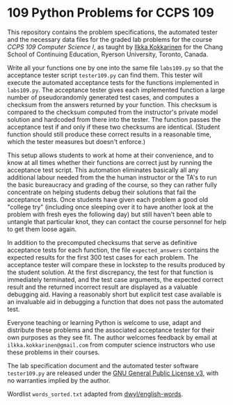 # 109 Python Problems for CCPS 109

This repository contains the problem specifications, the automated tester and the necessary data files for the graded lab problems for the course *CCPS 109 Computer Science I*, as taught by [Ilkka Kokkarinen](http://www.scs.ryerson.ca/~ikokkari/) for the Chang School of Continuing Education, Ryerson University, Toronto, Canada.

Write all your functions one by one into the same file `labs109.py` so that the acceptance tester script `tester109.py` can find them. This tester will execute the automated acceptance tests for the functions implemented in `labs109.py`. The acceptance tester gives each implemented function a large number of pseudorandomly generated test cases, and computes a checksum from the answers returned by your function. This checksum is compared to the checksum computed from the instructor's private model solution and hardcoded from there into the tester. The function passes the acceptance test if and only if these two checksums are identical. (Student function should still produce these correct results in a reasonable time, which the tester measures but doesn't enforce.)

This setup allows students to work at home at their convenience, and to know at all times whether their functions are correct just by running the acceptance test script. This automation eliminates basically all any additional labour needed from the the human instructor or the TA's to run the basic bureaucracy and grading of the course, so they can rather fully concentrate on helping students debug their solutions that fail the acceptance tests. Once students have given each problem a good old "college try" (including once sleeping over it to have another look at the problem with fresh eyes the following day) but still haven't been able to untangle that particular knot, they can contact the course personnel for help to get them loose again. 

In addition to the precomputed checksums that serve as definitive acceptance tests for each function, the file `expected_answers` contains the expected results for the first 300 test cases for each problem. The acceptance tester will compare these in lockstep to the results produced by the student solution. At the first discrepancy, the test for that function is immediately terminated, and the test case arguments, the expected correct result and the returned incorrect result are displayed as a valuable debugging aid. Having a reasonably short but explicit test case available is an invaluable aid in debugging a function that does not pass the automated test.

Everyone teaching or learning Python is welcome to use, adapt and distribute these problems and the associated acceptance tester for their own purposes as they see fit. The author welcomes feedback by email at `ilkka.kokkarinen@gmail.com` from computer science instructors who use these problems in their courses.

The lab specification document and the automated tester software `tester109.py` are released under the [GNU General Public License v3](https://www.gnu.org/licenses/gpl-3.0.txt), with no warranties implied by the author.

Wordlist `words_sorted.txt` adapted from [dwyl/english-words](https://github.com/dwyl/english-words).
